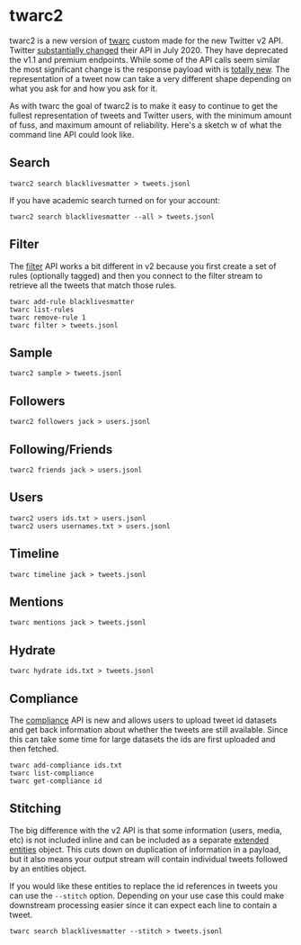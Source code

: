 # twarc2

twarc2 is a new version of [twarc] custom made for the new Twitter v2 API.
Twitter [substantially changed] their API in July 2020. They have
deprecated the v1.1 and premium endpoints. While some of the API calls seem
similar the most significant change is the response payload with is
[totally new]. The representation of a tweet now can take a very different
shape depending on what you ask for and how you ask for it. 

As with twarc the goal of twarc2 is to make it easy to continue to get the
fullest representation of tweets and Twitter users, with the minimum amount
of fuss, and maximum amount of reliability. Here's a sketch w of what the
command line API could look like.

## Search

    twarc2 search blacklivesmatter > tweets.jsonl

If you have academic search turned on for your account:

    twarc2 search blacklivesmatter --all > tweets.jsonl

## Filter

The [filter] API works a bit different in v2 because you first create a set
of rules (optionally tagged) and then you connect to the filter stream to
retrieve all the tweets that match those rules.

    twarc add-rule blacklivesmatter
    twarc list-rules
    twarc remove-rule 1
    twarc filter > tweets.jsonl

## Sample

    twarc2 sample > tweets.jsonl

## Followers

    twarc2 followers jack > users.jsonl

## Following/Friends

    twarc2 friends jack > users.jsonl

## Users

    twarc2 users ids.txt > users.jsonl
    twarc2 users usernames.txt > users.jsonl

## Timeline

    twarc timeline jack > tweets.jsonl

## Mentions

    twarc mentions jack > tweets.jsonl

## Hydrate

    twarc hydrate ids.txt > tweets.jsonl

## Compliance

The [compliance] API is new and allows users to upload tweet id datasets
and get back information about whether the tweets are still available.
Since this can take some time for large datasets the ids are first uploaded
and then fetched.

    twarc add-compliance ids.txt
    twarc list-compliance
    twarc get-compliance id

## Stitching

The big difference with the v2 API is that some information (users, media,
etc) is not included inline and can be included as a separate [extended
entities] object. This cuts down on duplication of information in
a payload, but it also means your output stream will contain individual
tweets followed by an entities object.

If you would like these entities to replace the id references in tweets you
can use the `--stitch` option. Depending on your use case this could make
downstream processing easier since it can expect each line to contain
a tweet.

    twarc search blacklivesmatter --stitch > tweets.jsonl

[twarc]: https://github.com/docnow/twarc
[substantially changed]: https://blog.twitter.com/developer/en_us/topics/tools/2020/introducing_new_twitter_api.html
[totally new]: https://blog.twitter.com/developer/en_us/topics/tips/2020/understanding-the-new-tweet-payload.html
[filter]: https://developer.twitter.com/en/docs/twitter-api/tweets/filtered-stream/introduction
[compliance]: https://developer.twitter.com/en/docs/twitter-api/tweets/compliance/introduction
[extended entities]: https://developer.twitter.com/en/docs/twitter-api/v1/data-dictionary/object-model/extended-entities
